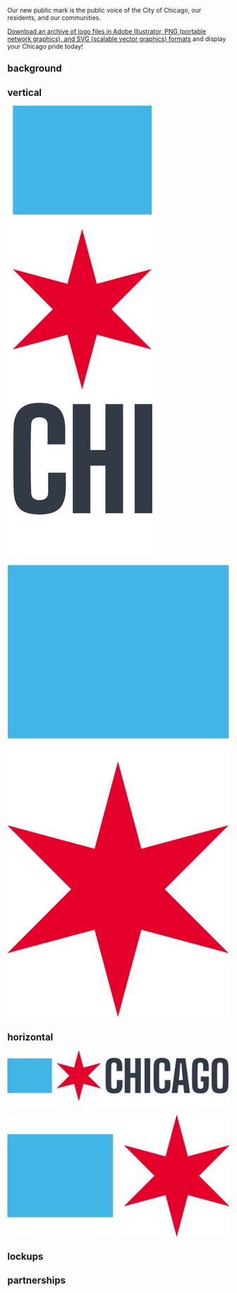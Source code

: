 

Our new public mark is the public voice of the City of Chicago, our residents, and our communities.

[Download an archive of logo files in Adobe Illustrator, PNG (portable network graphics), and SVG (scalable vector graphics) formats](/assets/downloads/LOGO-CHICAGO-20191009.zip) and display your Chicago pride today!


## background

## vertical
![](/assets/img/logo/LOGO-CHICAGO-vertical.png)

![](/assets/img/logo/LOGO-CHICAGO-vertical-symbols-only.png)

## horizontal
![](/assets/img/logo/LOGO-CHICAGO-horizontal.png)

![](/assets/img/logo/LOGO-CHICAGO-horizontal-symbols-only.png)

## lockups

## partnerships


